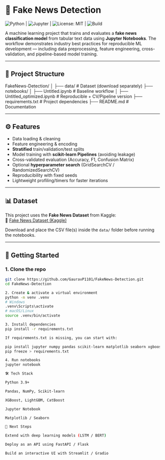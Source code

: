 # 📰 Fake News Detection  

![Python](https://img.shields.io/badge/Python-3.9%2B-blue.svg) | ![Jupyter](https://img.shields.io/badge/Notebook-Jupyter-orange.svg) | ![License: MIT](https://img.shields.io/badge/License-MIT-green.svg) | ![Build](https://img.shields.io/badge/Build-Passing-brightgreen.svg)  

A machine learning project that trains and evaluates a **fake news classification model** from tabular text data using **Jupyter Notebooks**. The workflow demonstrates industry best practices for reproducible ML development — including data preprocessing, feature engineering, cross-validation, and pipeline-based model training.  

---

## 📂 Project Structure  
FakeNews-Detection/
│
├── data/ # Dataset (download separately)
├── notebooks/
│ ├── Untitled.ipynb # Baseline workflow
│ ├── Untitled_optimized.ipynb # Reproducible + CV/Pipeline version
├── requirements.txt # Project dependencies
├── README.md # Documentation

---

## ⚙️ Features  

- Data loading & cleaning  
- Feature engineering & encoding  
- **Stratified** train/validation/test splits  
- Model training with **scikit-learn Pipelines** (avoiding leakage)  
- Cross-validated evaluation (Accuracy, F1, Confusion Matrix)  
- Optional **hyperparameter search** (GridSearchCV / RandomizedSearchCV)  
- Reproducibility with fixed seeds  
- Lightweight profiling/timers for faster iterations  

---

## 📊 Dataset  

This project uses the **Fake News Dataset** from Kaggle:  
🔗 [Fake News Dataset (Kaggle)](https://www.kaggle.com/c/fake-news/data)  

Download and place the CSV file(s) inside the `data/` folder before running the notebooks.  

---

## 🚀 Getting Started  

### 1. Clone the repo  
```bash
git clone https://github.com/GauravP1101/FakeNews-Detection.git
cd FakeNews-Detection

2. Create & activate a virtual environment
python -m venv .venv
# Windows
.venv\Scripts\activate
# macOS/Linux
source .venv/bin/activate

3. Install dependencies
pip install -r requirements.txt

If requirements.txt is missing, you can start with:

pip install jupyter numpy pandas scikit-learn matplotlib seaborn xgboost lightgbm catboost
pip freeze > requirements.txt

4. Run notebooks
jupyter notebook

🛠️ Tech Stack

Python 3.9+

Pandas, NumPy, Scikit-learn

XGBoost, LightGBM, CatBoost

Jupyter Notebook

Matplotlib / Seaborn

📌 Next Steps

Extend with deep learning models (LSTM / BERT)

Deploy as an API using FastAPI / Flask

Build an interactive UI with Streamlit / Gradio

